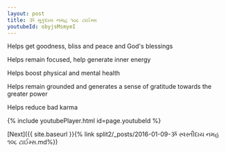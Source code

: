 ```yaml
---
layout: post
title: ૐ મુકુંદાય નમહ ૧૦૮ ટાઈમ્સ
youtubeId: obyjsMsmyeI
---
```

 
 
Helps get goodness, bliss and peace and God's blessings
 
Helps remain focused, help generate inner energy 
 
Helps boost physical and mental health 
 
Helps remain grounded and generates a sense of gratitude towards the greater power 
 
Helps reduce bad karma
 
 
 
 


{% include youtubePlayer.html id=page.youtubeId %}
 
[Next]({{ site.baseurl }}{% link  split2/_posts/2016-01-09-ૐ સ્વસ્તીદાય નમહ ૧૦૮ ટાઈમ્સ.md%})
 
